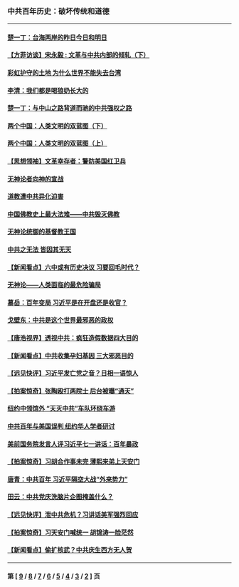 ### 中共百年历史：破坏传统和道德
---
#### [楚一丁：台海两岸的昨日今日和明日](../../pages/nf1176114/n13531468.md?02010430) 
#### [【方菲访谈】宋永毅 : 文革与中共内部的倾轧（下）](../../pages/nf1176114/n13486836.md?02010430) 
#### [彩虹护守的土地 为什么世界不能失去台湾](../../pages/nf1176114/n13476849.md?02010430) 
#### [李清：我们都是喝狼奶长大的](../../pages/nf1176114/n13471478.md?02010430) 
#### [楚一丁：与中山之路背道而驰的中共强权之路](../../pages/nf1176114/n13437270.md?02010430) 
#### [两个中国：人类文明的双蓝图（下）](../../pages/nf1176114/n13423132.md?02010430) 
#### [两个中国：人类文明的双蓝图（上）](../../pages/nf1176114/n13422687.md?02010430) 
#### [【思想领袖】文革幸存者：警防美国红卫兵](../../pages/nf1176114/n13339289.md?02010430) 
#### [无神论者向神的宣战](../../pages/nf1176114/n13281535.md?02010430) 
#### [道教遭中共异化迫害](../../pages/nf1176114/n13281463.md?02010430) 
#### [中国佛教史上最大法难——中共毁灭佛教](../../pages/nf1176114/n13281397.md?02010430) 
#### [无神论统御的基督教王国](../../pages/nf1176114/n13281280.md?02010430) 
#### [中共之无法 皆因其无天](../../pages/nf1176114/n13281088.md?02010430) 
#### [【新闻看点】六中或有历史决议 习要回毛时代？](../../pages/nf1176114/n13222895.md?02010430) 
#### [无神论——人类面临的最危险骗局](../../pages/nf1176114/n13196137.md?02010430) 
#### [慕岳：百年变局 习近平是在开盘还是收官？](../../pages/nf1176114/n13206516.md?02010430) 
#### [戈壁东：中共是这个世界最邪恶的政权](../../pages/nf1176114/n13085641.md?02010430) 
#### [【唐浩视界】透视中共：疯狂造假数据四大目的](../../pages/nf1176114/n13080590.md?02010430) 
#### [【新闻看点】中共收集孕妇基因 三大邪恶目的](../../pages/nf1176114/n13077182.md?02010430) 
#### [【远见快评】习近平发亡党之音？日相一语惊人](../../pages/nf1176114/n13074809.md?02010430) 
#### [【拍案惊奇】张陶殴打两院士 后台被曝“通天”](../../pages/nf1176114/n13070496.md?02010430) 
#### [纽约中领馆外 “天灭中共”车队环绕车游](../../pages/nf1176114/n13070693.md?02010430) 
#### [中共百年与美国误判 纽约华人学者研讨](../../pages/nf1176114/n13067969.md?02010430) 
#### [美前国务院发言人评习近平七一讲话：百年暴政](../../pages/nf1176114/n13066986.md?02010430) 
#### [【拍案惊奇】习胡合作事未完 薄熙来弟上天安门](../../pages/nf1176114/n13065867.md?02010430) 
#### [唐青：中共百年 习近平隔空大战“外来势力”](../../pages/nf1176114/n13065976.md?02010430) 
#### [田云：中共党庆洗脑片企图掩盖什么？](../../pages/nf1176114/n13064395.md?02010430) 
#### [【远见快评】泄中共危机？习讲话美军强烈回应](../../pages/nf1176114/n13064269.md?02010430) 
#### [【拍案惊奇】习天安门喊统一 胡锦涛一脸茫然](../../pages/nf1176114/n13063233.md?02010430) 
#### [【新闻看点】偷扩核武？中共庆生西方无人贺](../../pages/nf1176114/n13061263.md?02010430) 

---
#### 第 [ [9](./9.md?02010430) / [8](./8.md?02010430) / [7](./7.md?02010430) / [6](./6.md?02010430) / [5](./5.md?02010430) / [4](./4.md?02010430) / [3](./3.md?02010430) / [2](./2.md?02010430) ] 页
